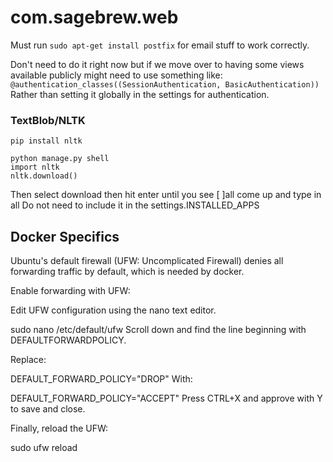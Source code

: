 com.sagebrew.web
================
Must run `sudo apt-get install postfix` for email stuff to work correctly.


Don't need to do it right now but if we move over to having some views available
publicly might need to use something like:
`@authentication_classes((SessionAuthentication, BasicAuthentication))`
Rather than setting it globally in the settings for authentication.

### TextBlob/NLTK ###
```
pip install nltk
```
```
python manage.py shell
import nltk
nltk.download()
```
Then select download then hit enter until you see [ ]all come up and type in all
Do not need to include it in the settings.INSTALLED_APPS

## Docker Specifics ##
Ubuntu's default firewall (UFW: Uncomplicated Firewall) denies all forwarding traffic by default, which is needed by docker.

Enable forwarding with UFW:

Edit UFW configuration using the nano text editor.

sudo nano /etc/default/ufw
Scroll down and find the line beginning with DEFAULTFORWARDPOLICY.

Replace:

DEFAULT_FORWARD_POLICY="DROP"
With:

DEFAULT_FORWARD_POLICY="ACCEPT"
Press CTRL+X and approve with Y to save and close.

Finally, reload the UFW:

sudo ufw reload
